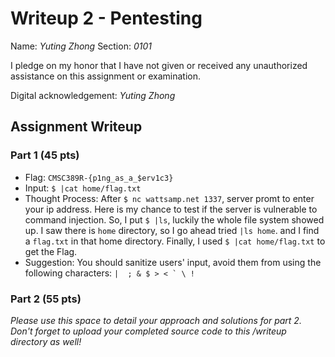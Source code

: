 # Writeup 2 - Pentesting

Name: *Yuting Zhong*
Section: *0101*

I pledge on my honor that I have not given or received any unauthorized assistance on this assignment or examination.

Digital acknowledgement: *Yuting Zhong*

## Assignment Writeup

### Part 1 (45 pts)

  -  Flag: ```CMSC389R-{p1ng_as_a_$erv1c3}```
  -  Input: ```$ |cat home/flag.txt```
  -  Thought Process: After ```$ nc wattsamp.net 1337```, server promt to enter your ip address. Here is my chance to test if the server is vulnerable to command injection. So, I put ```$ |ls```, luckily the whole file system showed up. I saw there is ```home``` directory, so I go ahead tried ```|ls home```. and I find a ```flag.txt``` in that home directory. Finally, I used ```$ |cat home/flag.txt``` to get the Flag.
  - Suggestion: You should sanitize users' input, avoid them from using the following characters: ```|  ; & $ > < ` \ ! ```

### Part 2 (55 pts)

*Please use this space to detail your approach and solutions for part 2. Don't forget to upload your completed source code to this /writeup directory as well!*
